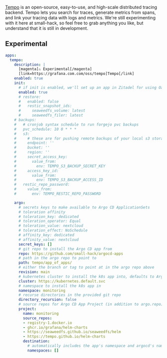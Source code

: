 [Tempo](https://grafana.com/docs/tempo/latest/) is an open-source, easy-to-use, and high-scale distributed tracing backend. Tempo lets you search for traces, generate metrics from spans, and link your tracing data with logs and metrics. We're still experimenting with it here at small-hack, so feel free to grab anything you like, but understand that it is still in development.

## Experimental

```yaml
apps:
  tempo:
    description: |
      [magenta]⚠️ Experimental[/magenta]
      [link=https://grafana.com.com/oss/tempo]Tempo[/link]
    enabled: true
    init:
      # if init is enabled, we'll set up an app in Zitadel for using Oauth2 with Grafana
      enabled: true
      # restore:
      #   enabled: false
      #   restic_snapshot_ids:
      #     seaweedfs_volume: latest
      #     seaweedfs_filer: latest
    # backups:
    #   # cronjob syntax schedule to run forgejo pvc backups
    #   pvc_schedule: 10 0 * * *
    #   s3:
    #     # these are for pushing remote backups of your local s3 storage, for speed and cost optimization
    #     endpoint: ''
    #     bucket: ''
    #     region: ''
    #     secret_access_key:
    #       value_from:
    #         env: TEMPO_S3_BACKUP_SECRET_KEY
    #     access_key_id:
    #       value_from:
    #         env: TEMPO_S3_BACKUP_ACCESS_ID
    #   restic_repo_password:
    #     value_from:
    #       env: TEMPO_RESTIC_REPO_PASSWORD

    argo:
      # secrets keys to make available to Argo CD ApplicationSets
      # toleration affinity
      # toleration_key: dedicated
      # toleration_operator: Equal
      # toleration_value: nextcloud
      # toleration_effect: NoSchedule
      # affinity_key: dedicated
      # affinity_value: nextcloud
      secret_keys: []
      # git repo to install the Argo CD app from
      repo: https://github.com/small-hack/argocd-apps
      # path in the argo repo to point to
      path: tempo/app_of_apps/
      # either the branch or tag to point at in the argo repo above
      revision: main
      # kubernetes cluster to install the k8s app into, defaults to Argo CD default
      cluster: https://kubernetes.default.svc
      # namespace to install the k8s app in
      namespace: monitoring
      # recurse directories in the provided git repo
      directory_recursion: false
      # source repos for Argo CD App Project (in addition to argo.repo)
      project:
        name: monitoring
        source_repos:
        - registry-1.docker.io
        - ghcr.io/grafana/helm-charts
        - https://seaweedfs.github.io/seaweedfs/helm
        - https://tempo.github.io/helm-charts
        destination:
          # automatically includes the app's namespace and argocd's namespace
          namespaces: []
```

